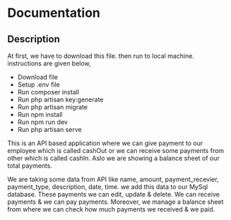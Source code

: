 
# Documentation

## Description

At first, we have to download this file. then run to local machine. instructions are given below,
   - Download file
   - Setup .env file
   - Run composer install 
   - Run php artisan key:generate
   - Run php artisan migrate
   - Run npm install
   - Run npm run dev
   - Run php artisan serve
  
This is an API based application where we can give payment to our employee which is called cashOut or we can receive some payments from other which is called cashIn. Aslo we are showing a balance sheet of our total payments.

We are taking some data from API like name, amount, payment_recevier, payment_type, description, date, time. we add this data to our MySql database. These payments we can edit, update & delete. We can receive payments & we can pay payments. Moreover, we manage a balance sheet from where we can check how much payments we received & we paid.




 
 
 
